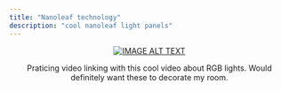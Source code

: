 ```yaml
---
title: "Nanoleaf technology"
description: "cool nanoleaf light panels"
---
```



<span style="display:block;text-align:center">[![IMAGE ALT TEXT](https://i.ytimg.com/an_webp/EgfwVtE9reM/mqdefault_6s.webp?du=3000&sqp=CMmpudcF&rs=AOn4CLAh-5_D0xvOlHit_f0kU6gLPjnTKw)](https://youtu.be/EgfwVtE9reM "Nanoleaf Aurora RGB Light Panels - New Craze?
")


<p style="text-align: center;"> Praticing video linking with this cool video about RGB lights. Would definitely want these to decorate my room. </p> 
